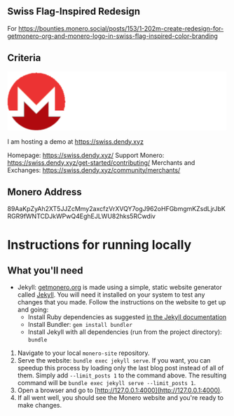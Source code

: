 ## Swiss Flag-Inspired Redesign

For https://bounties.monero.social/posts/153/1-202m-create-redesign-for-getmonero-org-and-monero-logo-in-swiss-flag-inspired-color-branding

## Criteria

![Logo](swiss.png)

I am hosting a demo at https://swiss.dendy.xyz

Homepage: https://swiss.dendy.xyz/
Support Monero: https://swiss.dendy.xyz/get-started/contributing/
Merchants and Exchanges: https://swiss.dendy.xyz/community/merchants/

## Monero Address

89AaKpZyAh2XT5JJZcMmy2axcfzVrXVQY7ogJ962oHFGbmgmKZsdLjrJbKRGR9fWNTCDJkWPwQ4EghEJLWU82hks5RCwdiv

# Instructions for running locally

## What you'll need

* Jekyll: [getmonero.org](https://getmonero.org/) is made using a simple, static website generator called [Jekyll](https://jekyllrb.com/). You will need it installed on your system to test any changes that you made. Follow the instructions on the website to get up and going:
  * Install Ruby dependencies as suggested [in the Jekyll documentation](https://jekyllrb.com/docs/installation/)
  * Install Bundler: `gem install bundler`
  * Install Jekyll with all dependencies (run from the project directory): `bundle`

1. Navigate to your local `monero-site` repository.
2. Serve the website: `bundle exec jekyll serve`. If you want, you can speedup this process by loading only the last blog post instead of all of them. Simply add `--limit_posts 1` to the command above. The resulting command will be `bundle exec jekyll serve --limit_posts 1`.
3. Open a browser and go to [http://127.0.0.1:4000](http://127.0.0.1:4000).
4. If all went well, you should see the Monero website and you're ready to make changes.
